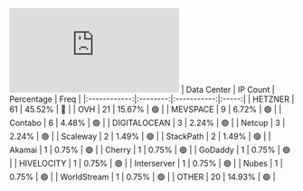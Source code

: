 ![Diagramm](https://github.com/obajay/StateSync-snapshots/blob/main/Projects/Quicksilver/1/README.md)
| Data Center | IP Count | Percentage | Freq |
|:------------:|:--------:|:-----------:|:-----:|
| HETZNER | 61 | 45.52% | 🔴 |
| OVH | 21 | 15.67% | 🟢 |
| MEVSPACE | 9 | 6.72% | 🟢 |
| Contabo | 6 | 4.48% | 🟢 |
| DIGITALOCEAN | 3 | 2.24% | 🟢 |
| Netcup | 3 | 2.24% | 🟢 |
| Scaleway | 2 | 1.49% | 🟢 |
| StackPath | 2 | 1.49% | 🟢 |
| Akamai | 1 | 0.75% | 🟢 |
| Cherry | 1 | 0.75% | 🟢 |
| GoDaddy | 1 | 0.75% | 🟢 |
| HIVELOCITY | 1 | 0.75% | 🟢 |
| Interserver | 1 | 0.75% | 🟢 |
| Nubes | 1 | 0.75% | 🟢 |
| WorldStream | 1 | 0.75% | 🟢 |
| OTHER | 20 | 14.93% | 🟢 |